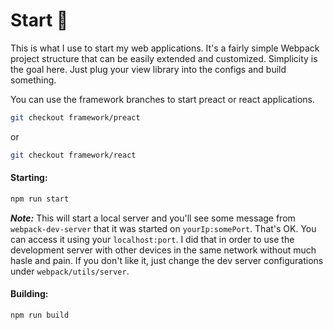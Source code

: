 # Start 🎒

This is what I use to start my web applications. It's a fairly simple Webpack project structure that can be easily extended and customized. Simplicity is the goal here. Just plug your view library into the configs and build something.

You can use the framework branches to start preact or react applications.

```bash
git checkout framework/preact
```

or

```bash
git checkout framework/react
```

#### Starting:

```bash
npm run start
```

**_Note:_** This will start a local server and you'll see some message from `webpack-dev-server` that it was started on `yourIp:somePort`. That's OK. You can access it using your `localhost:port`. I did that in order to use the development server with other devices in the same network without much hasle and pain. If you don't like it, just change the dev server configurations under `webpack/utils/server`.

#### Building:

```bash
npm run build
```
